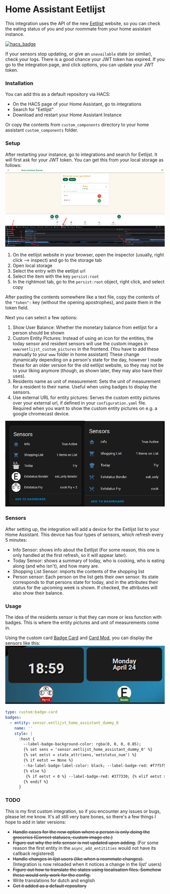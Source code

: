 # Home Assistant Eetlijst

This integration uses the API of the new [Eetlijst](https://eetlijst.nl/)  website, so you can check the eating status of you and your roommate from your home assistant instance.

[![hacs_badge](https://img.shields.io/badge/HACS-Default-41BDF5.svg?style=for-the-badge)](https://github.com/hacs/integration)

If your sensors stop updating, or give an `unavailable` state (or similar), check your logs. There is a good chance your JWT token has expired. If you go to the integration page, and click options, you can update your JWT token.

### Installation

You can add this as a default repository via HACS:
- On the HACS page of your Home Assistant, go to integrations
- Search for "Eetlijst"
- Download and restart your Home Assistant Instance

Or copy the contents from `custom_components` directory to your home assistant `custom_components` folder.

### Setup

After restarting your instance, go to integrations and search for Eetlijst. It will first ask for your JWT token. You can get this from your local storage as follows:
<img src="https://github.com/Slalamander/Home-Assistant-Eetlijst/blob/main/images/eetlijst-token.png">

1. On the eetlijst website in your browser, open the inspector (usually, right click --> inspect) and go to the storage tab
2. Open local storage
3. Select the entry with the eetlijst url
4. Select the item with the key `persist:root`
5. In the rightmost tab, go to the `persist:root` object, right click, and select copy

After pasting the contents somewhere like a text file, copy the contents of the `"token":` key (without the opening apostrophes), and paste them in the token field.

Next you can select a few options:
1. Show User Balance: Whether the monetary balance from eetlijst for a person should be shown
2. Custom Entity Pictures: Instead of using an icon for the entities, the today sensor and resident sensors will use the custom images in `www/eetlijst_custom_pictures` in the frontend. (You have to add these manually to your `www` folder in home assistant) These change dynamically depending on a person's state for the day, however I made these for an older version for the old eetlijst website, so they may not be to your liking anymore (though, as shown later, they may also have their uses).
3. Residents name as unit of measurement: Sets the unit of measurement for a resident to their name. Useful when using badges to display the sensors.
4. Use external URL for entity pictures: Serves the custom entity pictures over your external url, if defined in your `configuration.yaml` file. Required when you want to show the custom entity pictures on e.g. a google chromecast device.

<img src="https://github.com/Slalamander/Home-Assistant-Eetlijst/blob/main/images/sensor_options.png">

### Sensors
After setting up, the integration will add a device for the Eetlijst list to your Home Assistant. This device has four types of sensors, which refresh every 5 minutes:
- Info Sensor: shows info about the Eetlijst (For some reason, this one is only handled at the first refresh, so it will appear later).
- Today Sensor: shows a summary of today, who is cooking, who is eating along (and who isn't), and how many are.
- Shopping List Sensor: imports the contents of the shopping list
- Person sensor: Each person on the list gets their own sensor. Its state corresponds to that persons state for today, and in the attributes their status for the upcoming week is shown. If checked, the attributes will also show their balance.

### Usage
The idea of the residents sensor is that they can more or less function with badges. This is where the entity pictures and unit of measurements come in.

Using the custom card [Badge Card](https://github.com/thomasloven/lovelace-badge-card) and [Card Mod]([https://github.com/thomasloven/lovelace-badge-card](https://github.com/thomasloven/lovelace-card-mod)), you can display the sensors like this:
<img src="https://github.com/Slalamander/Home-Assistant-Eetlijst/blob/main/images/eetlijst-badges.png">

```yaml
type: custom:badge-card
badges:
  - entity: sensor.eetlijst_home_assistant_dummy_0
    name: ''
    style: |
      :host {
        --label-badge-background-color: rgba(0, 0, 0, 0.85);
        {% set sens = 'sensor.eetlijst_home_assistant_dummy_0' %}
        {% set eetst = state_attr(sens,'eetstatus_num') %}
        {% if eetst == None %}
        --ha-label-badge-label-color: black; --label-badge-red: #f7f5f5;
        {% else %}
         {% if eetst < 0 %} --label-badge-red: #377330; {% elif eetst > 0 %} --label-badge-red: #bd1313; {% elif eetst == 0 %} --label-badge-red: slategrey; {% endif %}
        {% endif %}
      }
```

### TODO
This is my first custom integration, so if you encounter any issues or bugs, please let me know. It's all still very bare bones, so there's a few things I hope to add in later versions:
- ~~Handle cases for the new option where a person is only doing the groceries (Correct statuses, custom image etc.)~~
- ~~Figure out why the info sensor is not updated upon adding.~~ (For some reason the first entity in the `async_add_entitities` would not have its callback registered)
- ~~Handle changes in lijst users (like when a roommate changes).~~ (Integration is now reloaded when it notices a change in the lijst' users)
- ~~Figure out how to translate the states using localisation files. Somehow these would only work for the config.~~
- Write translations for dutch and english
- ~~Get it added as a default repository~~
